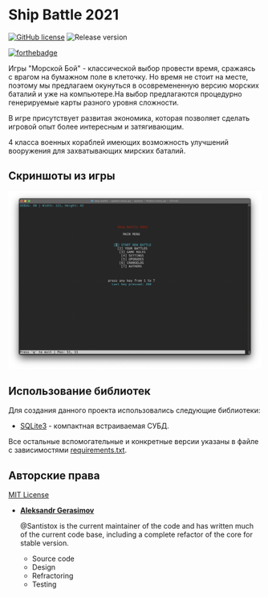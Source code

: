 # Ship Battle 2021

[![GitHub license](https://img.shields.io/github/license/Naereen/StrapDown.js.svg)](https://github.com/Naereen/StrapDown.js/blob/master/LICENSE) ![Release version](https://img.shields.io/badge/release-v1.0.0--alpha1-blue)

[![forthebadge](https://forthebadge.com/images/badges/made-with-python.svg)](https://forthebadge.com)

Игры "Морской Бой" - классической выбор провести время, сражаясь с врагом на бумажном поле в клеточку. Но время не стоит на месте, поэтому мы предлагаем окунуться в осовремененную версию морских баталий и уже на компьютере.На выбор предлагаются процедурно генерируемые карты разного уровня сложности.

В игре присутствует развитая экономика, которая позволяет сделать игровой опыт более интересным и затягивающим.

4 класса военных кораблей имеющих возможность улучшений вооружения для захватывающих мирских баталий.

## Скриншоты из игры

![ScreenShot](screenshots/main_menu.png)


## Использование библиотек

Для создания данного проекта использовались следующие библиотеки:

- [SQLite3](https://www.sqlite.org/index.html) - компактная встраиваемая СУБД.

Все остальные вспомогательные и конкретные версии указаны в файле с зависимостями [requirements.txt](requirements.txt).

## Авторские права

[MIT License](LICENSE)

- __[Aleksandr Gerasimov](https://github.com/Santistox)__

    @Santistox is the current maintainer of the code and has written much of the
    current code base, including a complete refactor of the core for stable version.

  - Source code
  - Design
  - Refractoring
  - Testing
